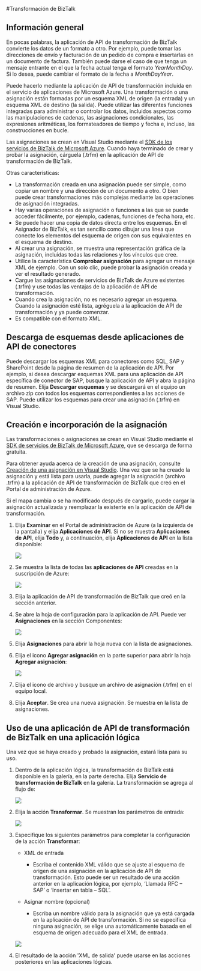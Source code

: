 <properties 
	pageTitle="Transformación de BizTalk" 
	description="Aprenda a transformar documentos XML de un esquema a otro." 
	authors="anuragdalmia" 
	manager="dwrede" 
	editor="" 
	services="app-service\logic" 
	documentationCenter=""/>

<tags
	ms.service="app-service-logic"
	ms.workload="integration"
	ms.tgt_pltfrm="na"
	ms.devlang="na"
	ms.topic="article"
	ms.date="06/30/2015"
	ms.author="anuragdalmia"/>

#Transformación de BizTalk


## Información general
En pocas palabras, la aplicación de API de transformación de BizTalk convierte los datos de un formato a otro. Por ejemplo, puede tomar las direcciones de envío y facturación de un pedido de compra e insertarlas en un documento de factura. También puede darse el caso de que tenga un mensaje entrante en el que la fecha actual tenga el formato *YearMonthDay*. Si lo desea, puede cambiar el formato de la fecha a *MonthDayYear*.

Puede hacerlo mediante la aplicación de API de transformación incluida en el servicio de aplicaciones de Microsoft Azure. Una transformación o una asignación están formadas por un esquema XML de origen (la entrada) y un esquema XML de destino (la salida). Puede utilizar las diferentes funciones integradas para administrar o controlar los datos, incluidos aspectos como las manipulaciones de cadenas, las asignaciones condicionales, las expresiones aritméticas, los formateadores de tiempo y fecha e, incluso, las construcciones en bucle.

Las asignaciones se crean en Visual Studio mediante el [SDK de los servicios de BizTalk de Microsoft Azure](http://www.microsoft.com/download/details.aspx?id=39087). Cuando haya terminado de crear y probar la asignación, cárguela (.trfm) en la aplicación de API de transformación de BizTalk.

Otras características:

- La transformación creada en una asignación puede ser simple, como copiar un nombre y una dirección de un documento a otro. O bien puede crear transformaciones más complejas mediante las operaciones de asignación integradas.
- Hay varias operaciones de asignación o funciones a las que se puede acceder fácilmente, por ejemplo, cadenas, funciones de fecha hora, etc.
- Se puede hacer una copia de datos directa entre los esquemas. En el Asignador de BizTalk, es tan sencillo como dibujar una línea que conecte los elementos del esquema de origen con sus equivalentes en el esquema de destino.
- Al crear una asignación, se muestra una representación gráfica de la asignación, incluidas todas las relaciones y los vínculos que cree.
- Utilice la característica **Comprobar asignación** para agregar un mensaje XML de ejemplo. Con un solo clic, puede probar la asignación creada y ver el resultado generado.
- Cargue las asignaciones de servicios de BizTalk de Azure existentes (.trfm) y use todas las ventajas de la aplicación de API de transformación.
- Cuando crea la asignación, no es necesario agregar un esquema. Cuando la asignación esté lista, agréguela a la aplicación de API de transformación y ya puede comenzar. 
- Es compatible con el formato XML.


## Descarga de esquemas desde aplicaciones de API de conectores
Puede descargar los esquemas XML para conectores como SQL, SAP y SharePoint desde la página de resumen de la aplicación de API. Por ejemplo, si desea descargar esquemas XML para una aplicación de API específica de conector de SAP, busque la aplicación de API y abra la página de resumen. Elija **Descargar esquemas** y se descargará en el equipo un archivo zip con todos los esquemas correspondientes a las acciones de SAP. Puede utilizar los esquemas para crear una asignación (.trfm) en Visual Studio.


## Creación e incorporación de la asignación
Las transformaciones o asignaciones se crean en Visual Studio mediante el [SDK de servicios de BizTalk de Microsoft Azure](http://www.microsoft.com/download/details.aspx?id=39087), que se descarga de forma gratuita.

Para obtener ayuda acerca de la creación de una asignación, consulte [Creación de una asignación en Visual Studio](http://aka.ms/createamapinvs). Una vez que se ha creado la asignación y está lista para usarla, puede agregar la asignación (archivo .trfm) a la aplicación de API de transformación de BizTalk que creó en el Portal de administración de Azure.

Si el mapa cambia o se ha modificado después de cargarlo, puede cargar la asignación actualizada y reemplazar la existente en la aplicación de API de transformación.

1.	Elija **Examinar** en el Portal de administración de Azure (a la izquierda de la pantalla) y elija **Aplicaciones de API**. Si no se muestra **Aplicaciones de API**, elija **Todo** y, a continuación, elija **Aplicaciones de API** en la lista disponible:

	![][7]

2.	Se muestra la lista de todas las **aplicaciones de API** creadas en la suscripción de Azure:

	![][8]

3.	Elija la aplicación de API de transformación de BizTalk que creó en la sección anterior.

4.	Se abre la hoja de configuración para la aplicación de API. Puede ver **Asignaciones** en la sección Componentes:

	![][9]

5.	Elija **Asignaciones** para abrir la hoja nueva con la lista de asignaciones.

6.	Elija el icono **Agregar asignación** en la parte superior para abrir la hoja **Agregar asignación**:

	![][10]

7.	Elija el icono de archivo y busque un archivo de asignación (.trfm) en el equipo local.

8.  Elija **Aceptar**. Se crea una nueva asignación. Se muestra en la lista de asignaciones.


## Uso de una aplicación de API de transformación de BizTalk en una aplicación lógica
Una vez que se haya creado y probado la asignación, estará lista para su uso.

1. Dentro de la aplicación lógica, la transformación de BizTalk está disponible en la galería, en la parte derecha. Elija **Servicio de transformación de BizTalk** en la galería. La transformación se agrega al flujo de:

	![][11]

2. Elija la acción **Transformar**. Se muestran los parámetros de entrada:

	![][12]

3. Especifique los siguientes parámetros para completar la configuración de la acción **Transformar**:
		 
	- XML de entrada
		- Escriba el contenido XML válido que se ajuste al esquema de origen de una asignación en la aplicación de API de transformación. Esto puede ser un resultado de una acción anterior en la aplicación lógica, por ejemplo, ‘Llamada RFC – SAP’ o ‘Insertar en tabla – SQL’.
		
	- Asignar nombre (opcional)
		- Escriba un nombre válido para la asignación que ya está cargada en la aplicación de API de transformación. Si no se especifica ninguna asignación, se elige una automáticamente basada en el esquema de origen adecuado para el XML de entrada.

	![][13]

4. El resultado de la acción 'XML de salida' puede usarse en las acciones posteriores en las aplicaciones lógicas.

<!--Image references-->
[1]: ./media/app-service-logic-transform-xml-documents/Create_Everything.png
[2]: ./media/app-service-logic-transform-xml-documents/Create_Marketplace.png
[4]: ./media/app-service-logic-transform-xml-documents/Search_TransformAPIApp.png
[5]: ./media/app-service-logic-transform-xml-documents/Transform_APIApp_Landing_Page.png
[6]: ./media/app-service-logic-transform-xml-documents/New_TransformAPIApp_Blade.png
[7]: ./media/app-service-logic-transform-xml-documents/Browse_APIApps.png
[8]: ./media/app-service-logic-transform-xml-documents/Select_APIApp_List.png
[9]: ./media/app-service-logic-transform-xml-documents/Configure_Transform_APIApp.png
[10]: ./media/app-service-logic-transform-xml-documents/Add_Map.png
[11]: ./media/app-service-logic-transform-xml-documents/Transform_action_flow.png
[12]: ./media/app-service-logic-transform-xml-documents/Transform_Inputs.png
[13]: ./media/app-service-logic-transform-xml-documents/Transform_configured.png
[14]: ./media/app-service-logic-transform-xml-documents/Download_Schemas.png



 

<!---HONumber=August15_HO6-->